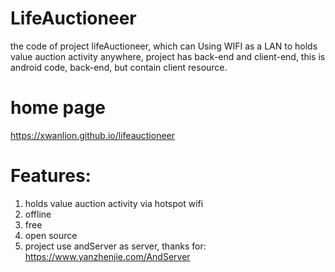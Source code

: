 # LifeAuctioneer
the code of project lifeAuctioneer, which can Using WIFI as a LAN to holds value auction activity anywhere, project has back-end and client-end, this is android code, back-end, but contain client resource.
# home page
https://xwanlion.github.io/lifeauctioneer
# Features:
1) holds value auction activity via hotspot wifi
2) offline
3) free
4) open source
5) project use andServer as server, thanks for: https://www.yanzhenjie.com/AndServer
